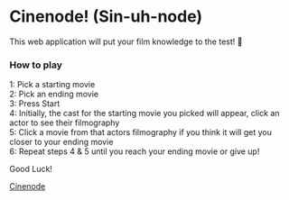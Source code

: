 # Cinenode! (Sin-uh-node) 
This web application will put your film knowledge to the test! 🎥

### How to play
1: Pick a starting movie <br>
2: Pick an ending movie <br>
3: Press Start <br>
4: Initially, the cast for the starting movie you picked will appear, click an actor to see their filmography <br>
5: Click a movie from that actors filmography if you think it will get you closer to your ending movie <br>
6: Repeat steps 4 & 5 until you reach your ending movie or give up!<br>

Good Luck!

[Cinenode](https://cinenode.vercel.app)
